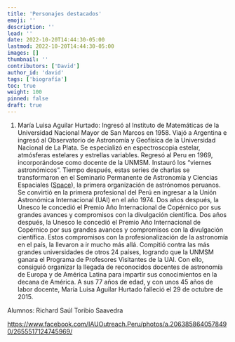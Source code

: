 ```yaml
---
title: 'Personajes destacados'
emoji: ''
description: ''
lead: ''
date: 2022-10-20T14:44:30-05:00
lastmod: 2022-10-20T14:44:30-05:00
images: []
thumbnail: ''
contributors: ['David']
author_id: 'david'
tags: ['biografía']
toc: true
weight: 100
pinned: false
draft: true
---
```


1. María Luisa Aguilar Hurtado: Ingresó al Instituto de Matemáticas de la Universidad Nacional Mayor de San Marcos en 1958. Viajó a Argentina e ingresó al Observatorio de Astronomía y Geofísica de la Universidad Nacional de La Plata. Se especializó en espectroscopia estelar, atmósferas estelares y estrellas variables. Regresó al Peru en 1969, incorporándose como docente de la UNMSM. Instauró los “viernes astronómicos”. Tiempo después, estas series de charlas se transformaron en el Seminario Permanente de Astronomía y Ciencias Espaciales ([Space](https://web.archive.org/web/20220914105104/https://fisica.unmsm.edu.pe/space/)), la primera organización de astrónomos peruanos. Se convirtió en la primera profesional del Perú en ingresar a la Unión Astronómica Internacional (UAI) en el año 1974. Dos años después, la Unesco le concedió el Premio Año Internacional de Copérnico por sus grandes avances y compromisos con la divulgación científica. Dos años después, la Unesco le concedió el Premio Año Internacional de Copérnico por sus grandes avances y compromisos con la divulgación científica. Estos compromisos con la profesionalización de la astronomía en el país, la llevaron a ir mucho más allá. Compitió contra las más grandes universidades de otros 24 países, logrando que la UNMSM ganara el Programa de Profesores Visitantes de la UAI. Con ello, consiguió organizar la llegada de reconocidos docentes de astronomía de Europa y de América Latina para impartir sus conocimientos en la decana de América. A sus 77 años de edad, y con unos 45 años de labor docente, María Luisa Aguilar Hurtado falleció el 29 de octubre de 2015.

Alumnos: Richard Saúl Toribio Saavedra

https://www.facebook.com/IAUOutreach.Peru/photos/a.2063858640578490/2655517124745969/

